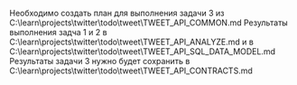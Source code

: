 Необходимо создать план для выполнения задачи 3 из C:\learn\projects\twitter\todo\tweet\TWEET_API_COMMON.md
Результаты выполнения задча 1 и 2 в C:\learn\projects\twitter\todo\tweet\TWEET_API_ANALYZE.md и в C:\learn\projects\twitter\todo\tweet\TWEET_API_SQL_DATA_MODEL.md
Результаты задачи 3 нужно будет сохранить в C:\learn\projects\twitter\todo\tweet\TWEET_API_CONTRACTS.md